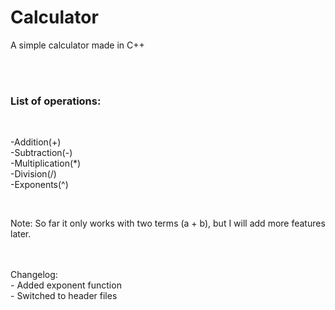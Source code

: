 <h1>Calculator</h1>
<p>A simple calculator made in C++</p><br><br>
<h3>List of operations:</h3><br>
<p>-Addition(+)<br>-Subtraction(-)<br>-Multiplication(*)<br>-Division(/)<br>-Exponents(^)</p><br>
<p>Note: So far it only works with two terms (a + b), but I will add more features later.</p><br><br>
Changelog:<br>
- Added exponent function<br>
- Switched to header files

